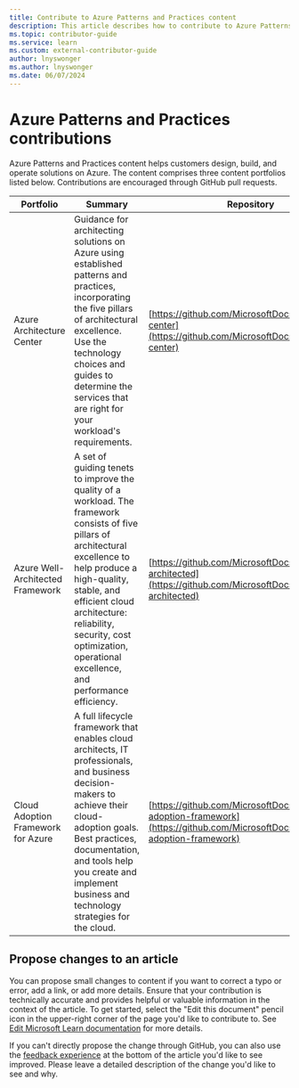 ```yaml
---
title: Contribute to Azure Patterns and Practices content
description: This article describes how to contribute to Azure Patterns and Practices repositories.
ms.topic: contributor-guide
ms.service: learn
ms.custom: external-contributor-guide
author: lnyswonger
ms.author: lnyswonger
ms.date: 06/07/2024
---
```


# Azure Patterns and Practices contributions

Azure Patterns and Practices content helps customers design, build, and operate solutions on Azure. The content comprises three content portfolios listed below. Contributions are encouraged through GitHub pull requests.

| Portfolio | Summary | Repository |
|-----------|---------|------------|
| Azure Architecture Center | Guidance for architecting solutions on Azure using established patterns and practices, incorporating the five pillars of architectural excellence. Use the technology choices and guides to determine the services that are right for your workload's requirements. | [https://github.com/MicrosoftDocs/architecture-center](https://github.com/MicrosoftDocs/architecture-center) |
| Azure Well-Architected Framework | A set of guiding tenets to improve the quality of a workload. The framework consists of five pillars of architectural excellence to help produce a high-quality, stable, and efficient cloud architecture: reliability, security, cost optimization, operational excellence, and performance efficiency. | [https://github.com/MicrosoftDocs/well-architected](https://github.com/MicrosoftDocs/well-architected) |
| Cloud Adoption Framework for Azure | A full lifecycle framework that enables cloud architects, IT professionals, and business decision-makers to achieve their cloud-adoption goals. Best practices, documentation, and tools help you create and implement business and technology strategies for the cloud. | [https://github.com/MicrosoftDocs/cloud-adoption-framework](https://github.com/MicrosoftDocs/cloud-adoption-framework) |

## Propose changes to an article

You can propose small changes to content if you want to correct a typo or error, add a link, or add more details. Ensure that your contribution is technically accurate and provides helpful or valuable information in the context of the article. To get started, select the "Edit this document" pencil icon in the upper-right corner of the page you'd like to contribute to. See [Edit Microsoft Learn documentation](../how-to-write-quick-edits.md) for more details.

If you can't directly propose the change through GitHub, you can also use the [feedback experience](../provide-feedback.md) at the bottom of the article you'd like to see improved. Please leave a detailed description of the change you'd like to see and why.
